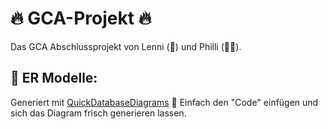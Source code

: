 # 🔥 GCA-Projekt 🔥

Das GCA Abschlussprojekt von Lenni (🌊) und Philli (👋🏼).

## 🚀 ER Modelle:
Generiert mit [QuickDatabaseDiagrams](https://app.quickdatabasediagrams.com) 🤪
Einfach den "Code" einfügen und sich das Diagram frisch generieren lassen.
